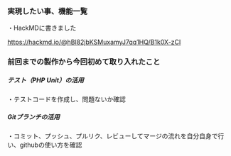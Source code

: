 ### 実現したい事、機能一覧
・HackMDに書きました

https://hackmd.io/@hBl82jbKSMuxamyJ7qq1HQ/B1k0X-zCI

### 前回までの製作から今回初めて取り入れたこと

##### テスト（PHP Unit）の活用
・テストコードを作成し、問題ないか確認

##### Gitブランチの活用
・コミット、プッシュ、プルリク、レビューしてマージの流れを自分自身で行い、githubの使い方を確認


